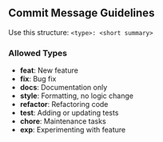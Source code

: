 ## Commit Message Guidelines

Use this structure: `<type>: <short summary>`

### Allowed Types

- **feat**: New feature
- **fix**: Bug fix
- **docs**: Documentation only
- **style**: Formatting, no logic change
- **refactor**: Refactoring code
- **test**: Adding or updating tests
- **chore**: Maintenance tasks
- **exp**: Experimenting with feature